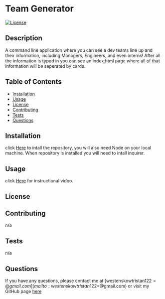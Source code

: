 # Team Generator

[![License]()]()

## Description

A command line application where you can see a dev teams line up and their information, including Managers, Engineers, and even interns! After all the information is typed in you can see an index.html page where all of that information will be seperated by cards.

## Table of Contents

- [Installation](#installation)
- [Usage](#usage)
- [License](#license)
- [Contributing](#contributing)
- [Tests](#tests)
- [Questions](#questions)

## Installation

click <a href="https://github.com/WestenskowTristan/teram-profile-generator">Here</a> to intall the repository, you will also need Node on your local machine. When repository is installed you will need to intall inquirer.

## Usage

click <a href="https://drive.google.com/file/d/1igniBXSQFlrolGDA65b8tOsyplrH1902/view">Here</a> for instructional video.

## License

## Contributing

n/a

## Tests

n/a

## Questions

If you have any questions, please contact me at [westenskowtristan122$=@gmail.com](mailto:westenskowtristan122$=@gmail.com) or visit my GitHub page [here](https://github.com/WestenskowTristan/)
